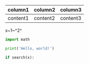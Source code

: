 |column1|column2|column3|
|-|-|-|
|content1|content2|content3|
x~1~^2^

```python
import math

print('Hello, world!')

if search(x):
	
```
